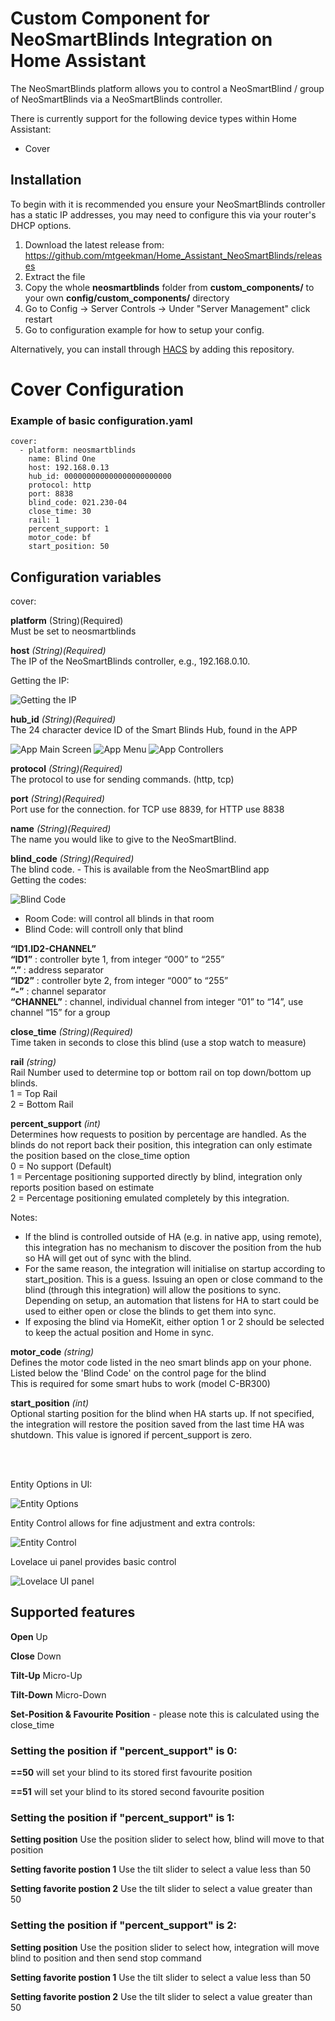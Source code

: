 # Custom Component for NeoSmartBlinds Integration on Home Assistant

The NeoSmartBlinds platform allows you to control a NeoSmartBlind / group of NeoSmartBlinds via a NeoSmartBlinds controller.

There is currently support for the following device types within Home Assistant:

-   Cover

## Installation

To begin with it is recommended you ensure your NeoSmartBlinds controller has a static IP addresses, you may need to configure this via your router's DHCP options.

1. Download the latest release from: https://github.com/mtgeekman/Home_Assistant_NeoSmartBlinds/releases
2. Extract the file
3. Copy the whole **neosmartblinds** folder from **custom_components/** to your own **config/custom_components/** directory
4. Go to Config -> Server Controls -> Under "Server Management" click restart
5. Go to configuration example for how to setup your config.

Alternatively, you can install through [HACS](https://hacs.xyz) by adding this repository.


# Cover Configuration 

### Example of basic configuration.yaml
```
cover:
  - platform: neosmartblinds
    name: Blind One
    host: 192.168.0.13
    hub_id: 000000000000000000000000
    protocol: http
    port: 8838
    blind_code: 021.230-04
    close_time: 30
    rail: 1
    percent_support: 1
    motor_code: bf
    start_position: 50
```

## Configuration variables

cover:

**platform** (String)(Required) <br>
Must be set to neosmartblinds

**host** _(String)(Required)_<br>
The IP of the NeoSmartBlinds controller, e.g., 192.168.0.10.

Getting the IP:

![Getting the IP](doc_images/app_controller_ip.jpg)



**hub_id** _(String)(Required)_<br>
The 24 character device ID of the Smart Blinds Hub, found in the APP

![App Main Screen](doc_images/app_main_window.jpg)
![App Menu](doc_images/app_menu.jpg)
![App Controllers](doc_images/app_controllers.jpg)

**protocol** _(String)(Required)_<br>
The protocol to use for sending commands. (http, tcp)

**port** _(String)(Required)_<br>
Port use for the connection.  for TCP use 8839, for HTTP use 8838

**name** _(String)(Required)_<br>
The name you would like to give to the NeoSmartBlind.

**blind_code** _(String)(Required)_<br>
The blind code. - This is available from the NeoSmartBlind app<br>
Getting the codes: 

![Blind Code](doc_images/app_blind_codes.jpg)

- Room Code: will control all blinds in that room
- Blind Code: will controll only that blind

**“​ID1.ID2-CHANNEL”**<br>
**“ID1”** : controller byte 1, from integer “000” to “255”<br>
**“.”** : address separator<br>
**“ID2”** : controller byte 2, from integer “000” to “255”<br>
**“-”** : channel separator<br>
**“CHANNEL”** : channel, individual channel from integer “01” to “14”, use channel “15” for a group

**close_time** _(String)(Required)_<br>
Time taken in seconds to close this blind (use a stop watch to measure)

**rail** _(string)_<br>
Rail Number used to determine top or bottom rail on top down/bottom up blinds. <br>
1 = Top Rail<br>
2 = Bottom Rail

**percent_support** _(int)_<br>
Determines how requests to position by percentage are handled. As the blinds do not report back their position, this integration can only estimate the position based on the close_time option <br>
0 = No support (Default)<br>
1 = Percentage positioning supported directly by blind, integration only reports position based on estimate<br>
2 = Percentage positioning emulated completely by this integration.

Notes:
- If the blind is controlled outside of HA (e.g. in native app, using remote), this integration has no mechanism to discover the position from the hub so HA will get out of sync with the blind.
- For the same reason, the integration will initialise on startup according to start_position. This is a guess. Issuing an open or close command to the blind (through this integration) will allow the positions to sync. Depending on setup, an automation that listens for HA to start could be used to either open or close the blinds to get them into sync.
- If exposing the blind via HomeKit, either option 1 or 2 should be selected to keep the actual position and Home in sync. 

**motor_code** _(string)_<br>
Defines the motor code listed in the neo smart blinds app on your phone.  Listed below the 'Blind Code' on the control page for the blind <br>
This is required for some smart hubs to work (model C-BR300) 

**start_position** _(int)_<br>
Optional starting position for the blind when HA starts up. If not specified, the integration will restore the position saved from the last time HA was shutdown. This value is ignored if percent_support is zero.

<br><br>


Entity Options in UI:

![Entity Options](doc_images/EntityOptions.JPG)

Entity Control allows for fine adjustment and extra controls:

![Entity Control](doc_images/EntityControl.JPG)

Lovelace ui panel provides basic control

![Lovelace UI panel](doc_images/Lovelace_UI_Panel.JPG)

## Supported features

**Open**
Up

**Close**
Down

**Tilt-Up**
Micro-Up

**Tilt-Down**
Micro-Down

**Set-Position & Favourite Position** - please note this is calculated using the close_time

   ### Setting the position if "percent_support" is 0:
   
   **==50** will set your blind to its stored first favourite position 

   **==51** will set your blind to its stored second favourite position 

   ### Setting the position if "percent_support" is 1:
   
   **Setting position** Use the position slider to select how, blind will move to that position
      
   **Setting favorite postion 1** Use the tilt slider to select a value less than 50
   
   **Setting favorite postion 2** Use the tilt slider to select a value greater than 50

   ### Setting the position if "percent_support" is 2:
   
   **Setting position** Use the position slider to select how, integration will move blind to position and then send stop command
      
   **Setting favorite postion 1** Use the tilt slider to select a value less than 50
   
   **Setting favorite postion 2** Use the tilt slider to select a value greater than 50

